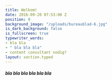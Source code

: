 ```yaml
---
title: Welkom!
date: 2016-09-20 07:53:00 Z
position: 0
background_image: "/uploads/bureaublad-6.jpg"
is_dark_background: false
is_fullscreen: true
typewriter_words:
- bla bla
- " bla bla bla"
- content consultant nodig?
layout: section.typed
---
```


##### <span id="typed">bla bla bla bla bla bla</span>